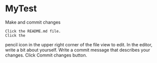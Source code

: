# MyTest

Make and commit changes

    Click the README.md file.
    Click the 

pencil icon in the upper right corner of the file view to edit.
In the editor, write a bit about yourself.
Write a commit message that describes your changes.
Click Commit changes button.
